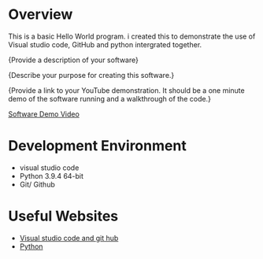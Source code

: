 # Overview

This is a basic Hello World program. i created this to demonstrate the use of Visual studio code, GitHub and python intergrated together.

{Provide a description of your software}

{Describe your purpose for creating this software.}

{Provide a link to your YouTube demonstration.  It should be a one minute demo of the software running and a walkthrough of the code.}

[Software Demo Video](http://youtube.link.goes.here)

# Development Environment

* visual studio code
* Python 3.9.4 64-bit
* Git/ Github

# Useful Websites

* [Visual studio code and git hub](https://code.visualstudio.com/docs/editor/versioncontrol)
* [Python](https://code.visualstudio.com/docs/editor/github)
